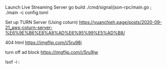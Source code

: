Launch Live Streaming Server
go build ./cmd/signal/json-rpc/main.go ; ./main -c config.toml

Set up TURN Server (Using coturn)
https://yuanchieh.page/posts/2020-09-21_aws-coturn-server-%E6%9E%B6%E8%A8%AD%E6%95%99%E5%AD%B8/

404 html
https://imgflip.com/i/5ru98i

turn off ad block
https://imgflip.com/i/5ru9jw

lsof -i :<port>